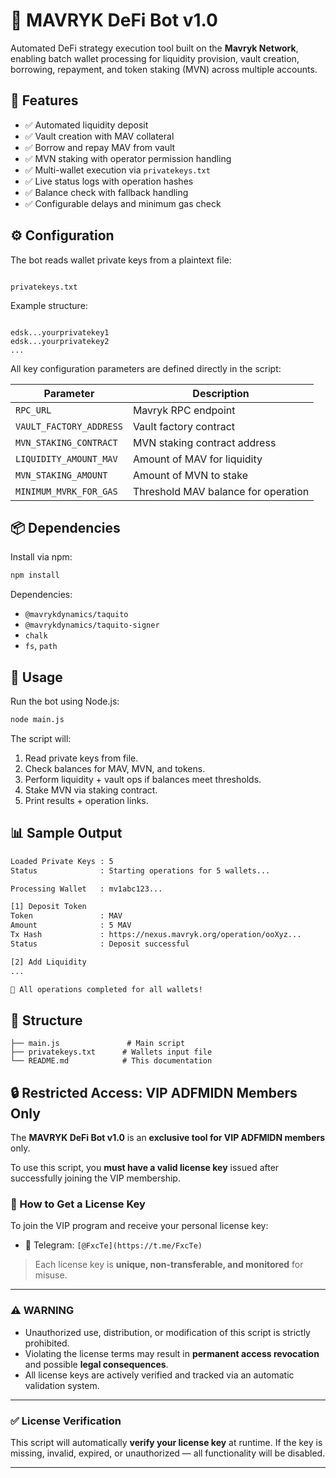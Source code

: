 # 🧠 MAVRYK DeFi Bot v1.0

Automated DeFi strategy execution tool built on the **Mavryk Network**, enabling batch wallet processing for liquidity provision, vault creation, borrowing, repayment, and token staking (MVN) across multiple accounts.

## 🚀 Features

- ✅ Automated liquidity deposit
- ✅ Vault creation with MAV collateral
- ✅ Borrow and repay MAV from vault
- ✅ MVN staking with operator permission handling
- ✅ Multi-wallet execution via `privatekeys.txt`
- ✅ Live status logs with operation hashes
- ✅ Balance check with fallback handling
- ✅ Configurable delays and minimum gas check

## ⚙️ Configuration

The bot reads wallet private keys from a plaintext file:

```

privatekeys.txt

```

Example structure:
```

edsk...yourprivatekey1
edsk...yourprivatekey2
...

````

All key configuration parameters are defined directly in the script:

| Parameter                  | Description                           |
|---------------------------|---------------------------------------|
| `RPC_URL`                 | Mavryk RPC endpoint                   |
| `VAULT_FACTORY_ADDRESS`   | Vault factory contract                |
| `MVN_STAKING_CONTRACT`    | MVN staking contract address          |
| `LIQUIDITY_AMOUNT_MAV`    | Amount of MAV for liquidity           |
| `MVN_STAKING_AMOUNT`      | Amount of MVN to stake                |
| `MINIMUM_MVRK_FOR_GAS`    | Threshold MAV balance for operation   |

## 📦 Dependencies

Install via npm:

```bash
npm install
````

Dependencies:

* `@mavrykdynamics/taquito`
* `@mavrykdynamics/taquito-signer`
* `chalk`
* `fs`, `path`

## 🧪 Usage

Run the bot using Node.js:

```bash
node main.js
```

The script will:

1. Read private keys from file.
2. Check balances for MAV, MVN, and tokens.
3. Perform liquidity + vault ops if balances meet thresholds.
4. Stake MVN via staking contract.
5. Print results + operation links.

## 📊 Sample Output

```bash
Loaded Private Keys : 5
Status              : Starting operations for 5 wallets...

Processing Wallet   : mv1abc123...

[1] Deposit Token
Token               : MAV
Amount              : 5 MAV
Tx Hash             : https://nexus.mavryk.org/operation/ooXyz...
Status              : Deposit successful

[2] Add Liquidity
...

🎉 All operations completed for all wallets!
```

## 📁 Structure

```
├── main.js               # Main script
├── privatekeys.txt      # Wallets input file
└── README.md            # This documentation
```
## 🔒 Restricted Access: VIP ADFMIDN Members Only

The **MAVRYK DeFi Bot v1.0** is an **exclusive tool for VIP ADFMIDN members** only.

To use this script, you **must have a valid license key** issued after successfully joining the VIP membership.

### 🎫 How to Get a License Key

To join the VIP program and receive your personal license key:

* 💬 Telegram: `[@FxcTe](https://t.me/FxcTe)`

> Each license key is **unique, non-transferable, and monitored** for misuse.

---

### ⚠️ WARNING

* Unauthorized use, distribution, or modification of this script is strictly prohibited.
* Violating the license terms may result in **permanent access revocation** and possible **legal consequences**.
* All license keys are actively verified and tracked via an automatic validation system.

---

### ✅ License Verification

This script will automatically **verify your license key** at runtime.
If the key is missing, invalid, expired, or unauthorized — all functionality will be disabled.

---



